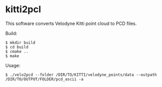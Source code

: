 # kitti2pcl
This software converts Velodyne Kitti point cloud to PCD files. 

Build:
```
$ mkdir build
$ cd build
$ cmake ..
$ make
```

Usage:
```
$ ./velo2pcd --folder /DIR/TO/KITTI/velodyne_points/data --outpath /DIR/TO/OUTPUT/FOLDER/pcd_ascii -a

```
